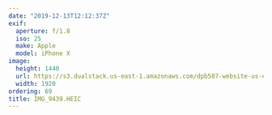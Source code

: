 ```yaml
---
date: "2019-12-13T12:12:37Z"
exif:
  aperture: f/1.8
  iso: 25
  make: Apple
  model: iPhone X
image:
  height: 1440
  url: https://s3.dualstack.us-east-1.amazonaws.com/dpb587-website-us-east-1/asset/gallery/2019-south-america/6cebce8d-e5d4-c7ad-8682-a42bfa0a20f2~1920.jpg
  width: 1920
ordering: 69
title: IMG_9439.HEIC
---
```

